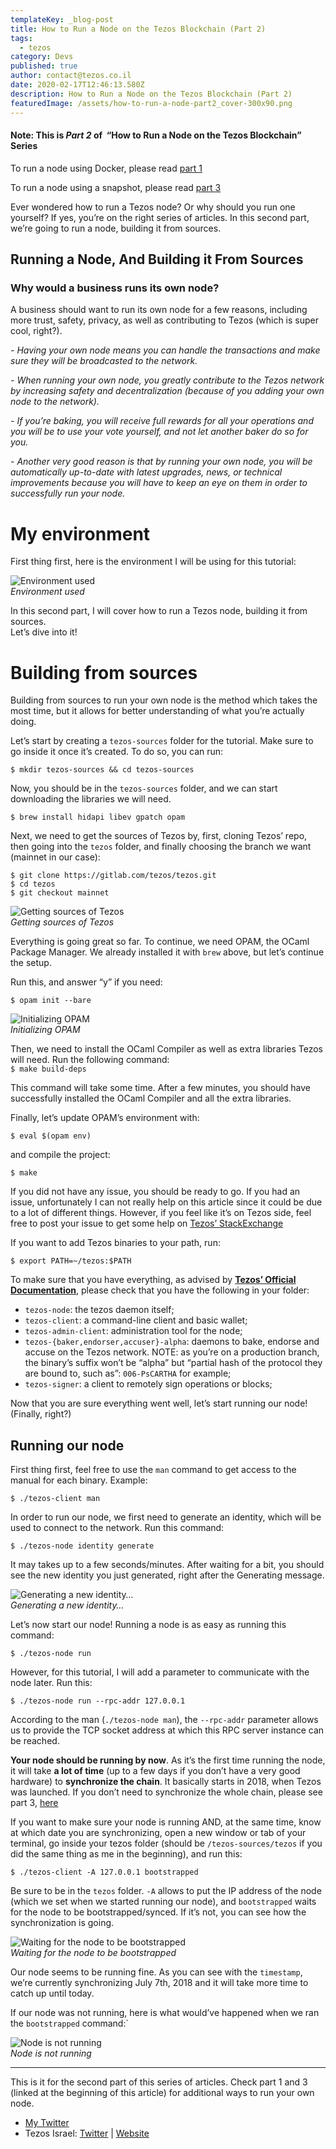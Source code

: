```yaml
---
templateKey: _blog-post
title: How to Run a Node on the Tezos Blockchain (Part 2)
tags:
  - tezos
category: Devs
published: true
author: contact@tezos.co.il
date: 2020-02-17T12:46:13.580Z
description: How to Run a Node on the Tezos Blockchain (Part 2)
featuredImage: /assets/how-to-run-a-node-part2_cover-300x90.png
---
```


#### **Note: This is _Part 2_ of  “How to Run a Node on the Tezos Blockchain” Series**

To run a node using Docker, please read [part 1](https://tezos.co.il/how-to-run-a-node-on-the-tezos-blockchain)

To run a node using a snapshot, please read [part 3](https://tezos.co.il/719-2/)

Ever wondered how to run a Tezos node? Or why should you run one yourself? If yes, you’re on the right series of articles. In this second part, we’re going to run a node, building it from sources.

## **Running a Node, And Building it From Sources**

### Why would a business runs its own node?

A business should want to run its own node for a few reasons, including more trust, safety, privacy, as well as contributing to Tezos (which is super cool, right?).

_- Having your own node means you can handle the transactions and make sure they will be broadcasted to the network._

_- When running your own node, you greatly contribute to the Tezos network by increasing safety and decentralization (because of you adding your own node to the network)._

_- If you’re baking, you will receive full rewards for all your operations and you will be to use your vote yourself, and not let another baker do so for you._

_- Another very good reason is that by running your own node, you will be automatically up-to-date with latest upgrades, news, or technical improvements because you will have to keep an eye on them in order to successfully run your node._

# My environment

First thing first, here is the environment I will be using for this tutorial:

![Environment used](https://miro.medium.com/max/988/1*cH5X8EzSAjlkJAlBUDc4Aw.png)  
_Environment used_

In this second part, I will cover how to run a Tezos node, building it from sources.  
Let’s dive into it!

# Building from sources

Building from sources to run your own node is the method which takes the most time, but it allows for better understanding of what you’re actually doing.

Let’s start by creating a `tezos-sources` folder for the tutorial. Make sure to go inside it once it’s created. To do so, you can run:

`$ mkdir tezos-sources && cd tezos-sources`

Now, you should be in the `tezos-sources` folder, and we can start downloading the libraries we will need.

`$ brew install hidapi libev gpatch opam`

Next, we need to get the sources of Tezos by, first, cloning Tezos’ repo, then going into the `tezos` folder, and finally choosing the branch we want (mainnet in our case):

`$ git clone https://gitlab.com/tezos/tezos.git`  
`$ cd tezos`  
`$ git checkout mainnet`

![Getting sources of Tezos](https://miro.medium.com/max/2748/1*gGZpqf1j0-VYyfHu3zhzeQ.png)  
_Getting sources of Tezos_

Everything is going great so far. To continue, we need OPAM, the OCaml Package Manager. We already installed it with `brew` above, but let’s continue the setup.

Run this, and answer “y” if you need:

`$ opam init --bare`

![Initializing OPAM](https://miro.medium.com/max/2720/1*E4MiBBuxMr_Z0-jSPZ5Wnw.png)  
_Initializing OPAM_

Then, we need to install the OCaml Compiler as well as extra libraries Tezos will need. Run the following command:  
`$ make build-deps`

This command will take some time. After a few minutes, you should have successfully installed the OCaml Compiler and all the extra libraries.

Finally, let’s update OPAM’s environment with:

`$ eval $(opam env)`

and compile the project:

`$ make`

If you did not have any issue, you should be ready to go. If you had an issue, unfortunately I can not really help on this article since it could be due to a lot of different things. However, if you feel like it’s on Tezos side, feel free to post your issue to get some help on [Tezos’ StackExchange](https://tezos.stackexchange.com/)

If you want to add Tezos binaries to your path, run:

`$ export PATH=~/tezos:$PATH`

To make sure that you have everything, as advised by **[Tezos’ Official Documentation](https://tezos.gitlab.io/introduction/howtouse.html)**, please check that you have the following in your folder:

- `tezos-node`: the tezos daemon itself;
- `tezos-client`: a command-line client and basic wallet;
- `tezos-admin-client`: administration tool for the node;
- `tezos-{baker,endorser,accuser}-alpha`: daemons to bake, endorse and accuse on the Tezos network. NOTE: as you’re on a production branch, the binary’s suffix won’t be “alpha” but “partial hash of the protocol they are bound to, such as”: `006-PsCARTHA` for example;
- `tezos-signer`: a client to remotely sign operations or blocks;

Now that you are sure everything went well, let’s start running our node! (Finally, right?)

## Running our node

First thing first, feel free to use the `man` command to get access to the manual for each binary. Example:

`$ ./tezos-client man`

In order to run our node, we first need to generate an identity, which will be used to connect to the network. Run this command:

`$ ./tezos-node identity generate`

It may takes up to a few seconds/minutes. After waiting for a bit, you should see the new identity you just generated, right after the Generating message.

![Generating a new identity…](https://miro.medium.com/max/1524/1*qKHf6GkpywQEUWo4Y58a7A.png)  
_Generating a new identity…_

Let’s now start our node! Running a node is as easy as running this command:

`$ ./tezos-node run`

However, for this tutorial, I will add a parameter to communicate with the node later. Run this:

`$ ./tezos-node run --rpc-addr 127.0.0.1`

According to the man (`./tezos-node man`), the `--rpc-addr` parameter allows us to provide the TCP socket address at which this RPC server instance can be reached.

**Your node should be running by now**. As it’s the first time running the node, it will take **a lot of time** (up to a few days if you don’t have a very good hardware) to **synchronize the chain**. It basically starts in 2018, when Tezos was launched. If you don’t need to synchronize the whole chain, please see part 3, [here](https://tezos.co.il/719-2/)

If you want to make sure your node is running AND, at the same time, know at which date you are synchronizing, open a new window or tab of your terminal, go inside your tezos folder (should be `/tezos-sources/tezos` if you did the same thing as me in the beginning), and run this:

`$ ./tezos-client -A 127.0.0.1 bootstrapped`

Be sure to be in the `tezos` folder. `-A` allows to put the IP address of the node (which we set when we started running our node), and `bootstrapped` waits for the node to be bootstrapped/synced. If it’s not, you can see how the synchronization is going.

![Waiting for the node to be bootstrapped](https://miro.medium.com/max/2544/1*o0HlVwhupqikauHQZpiQRA.png)  
_Waiting for the node to be bootstrapped_

Our node seems to be running fine. As you can see with the `timestamp`, we’re currently synchronizing July 7th, 2018 and it will take more time to catch up until today.

If our node was not running, here is what would’ve happened when we ran the `bootstrapped` command:`

![Node is not running](https://miro.medium.com/max/1924/1*thSeb2n1NYtokcAtd3cyjQ.png)  
_Node is not running_

---

This is it for the second part of this series of articles. Check part 1 and 3 (linked at the beginning of this article) for additional ways to run your own node.

- [My Twitter](https://twitter.com/cryptomathis)
- Tezos Israel: [Twitter](https://twitter.com/tezosisrael) | [Website](https://tezos.co.il/)

